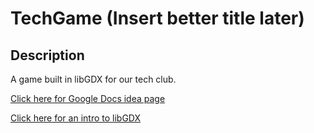 TechGame (Insert better title later)
==
## Description ##
A game built in libGDX for our tech club.
 
[Click here for Google Docs idea page](https://docs.google.com/document/d/150Vx6K17W9uflVVZNzCS8XfAOkZWp9qyBFT4gw0JnrM/edit "Google docs")

[Click here for an intro to libGDX](http://libgdx.badlogicgames.com/documentation.html "libGDX")
